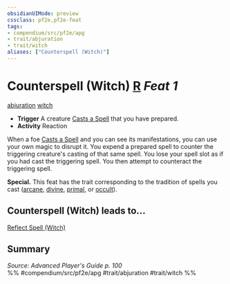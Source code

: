 ```yaml
---
obsidianUIMode: preview
cssclass: pf2e,pf2e-feat
tags:
- compendium/src/pf2e/apg
- trait/abjuration
- trait/witch
aliases: ["Counterspell (Witch)"]
---
```

# Counterspell (Witch)  [R](../../Rules/core-rulebook/chapter-9-playing-the-game.md#Actions "Reaction") *Feat 1*  
[abjuration](../../Rules/traits/abjuration.md)  [witch](../../Rules/traits/witch-apg.md)  

- **Trigger** A creature [Casts a Spell](../../Rules/actions/cast-a-spell.md) that you have prepared.
- **Activity** Reaction

When a foe [Casts a Spell](../../Rules/actions/cast-a-spell.md) and you can see its manifestations, you can use your own magic to disrupt it. You expend a prepared spell to counter the triggering creature's casting of that same spell. You lose your spell slot as if you had cast the triggering spell. You then attempt to counteract the triggering spell.

**Special.** This feat has the trait corresponding to the tradition of spells you cast ([arcane](../../Rules/traits/arcane.md), [divine](../../Rules/traits/divine.md), [primal](../../Rules/traits/primal.md), or [occult](../../Rules/traits/occult.md)).

## Counterspell (Witch) leads to...

[Reflect Spell (Witch)](reflect-spell-witch-apg.md)

## Summary

*Source: Advanced Player's Guide p. 100*  
%% #compendium/src/pf2e/apg #trait/abjuration #trait/witch %%
